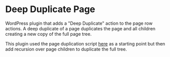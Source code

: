 # Deep Duplicate Page

WordPress plugin that adds a "Deep Duplicate" action to the page row actions.  A deep duplicate of a page duplicates the page and all children creating a new copy of the full page tree.

This plugin used the page duplication script [here](https://www.hostinger.com/tutorials/how-to-duplicate-wordpress-page-post) as a starting point but then add recursion over page children to duplicate the full tree.
